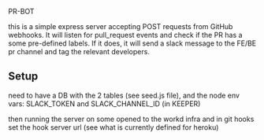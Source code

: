 PR-BOT

this is a simple express server accepting POST requests from GitHub webhooks. 
It will listen for pull_request events and check if the PR has a some pre-defined labels.
If it does, it will send a slack message to the FE/BE pr channel and tag the relevant developers.


## Setup
need to have a DB with the 2 tables (see seed.js file),
and the node env vars:
SLACK_TOKEN and SLACK_CHANNEL_ID (in KEEPER)

then running the server on some opened to the workd infra and in git hooks set the hook server url (see what is currently defined for heroku)


